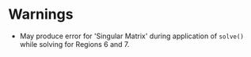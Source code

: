 # Warnings

+ May produce error for 'Singular Matrix' during application of ```solve()``` while solving for Regions 6 and 7.
